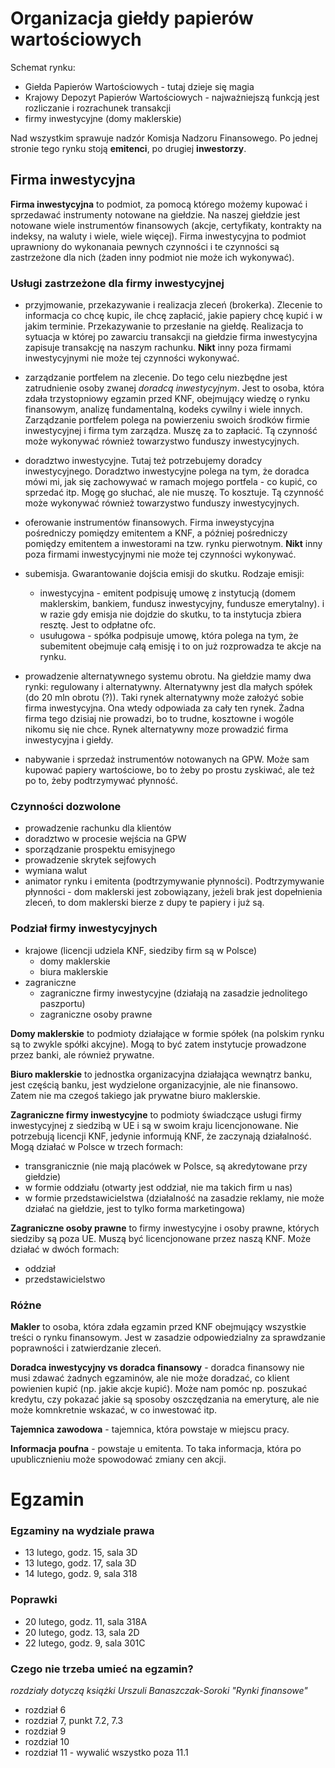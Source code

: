 # Organizacja giełdy papierów wartościowych

Schemat rynku:

- Giełda Papierów Wartościowych - tutaj dzieje się magia
- Krajowy Depozyt Papierów Wartościowych - najważniejszą funkcją jest rozliczanie i rozrachunek transakcji
- firmy inwestycyjne (domy maklerskie)

Nad wszystkim sprawuje nadzór Komisja Nadzoru Finansowego. Po jednej stronie tego rynku stoją **emitenci**, po drugiej **inwestorzy**.

## Firma inwestycyjna

**Firma inwestycyjna** to podmiot, za pomocą którego możemy kupować i sprzedawać instrumenty notowane na giełdzie. Na naszej giełdzie jest notowane wiele instrumentów finansowych (akcje, certyfikaty, kontrakty na indeksy, na waluty i wiele, wiele więcej). Firma inwestycyjna to podmiot uprawniony do wykonanaia pewnych czynności i te czynności są zastrzeżone dla nich (żaden inny podmiot nie może ich wykonywać).

### Usługi zastrzeżone dla firmy inwestycyjnej

- przyjmowanie, przekazywanie i realizacja zleceń (brokerka). Zlecenie to informacja co chcę kupic, ile chcę zapłacić, jakie papiery chcę kupić i w jakim terminie. Przekazywanie to przesłanie na giełdę. Realizacja to sytuacja w której po zawarciu transakcji na giełdzie firma inwestycyjna zapisuje transakcję na naszym rachunku. **Nikt** inny poza firmami inwestycyjnymi nie może tej czynności wykonywać.

- zarządzanie portfelem na zlecenie. Do tego celu niezbędne jest zatrudnienie osoby zwanej *doradcą inwestycyjnym*. Jest to osoba, która zdała trzystopniowy egzamin przed KNF, obejmujący wiedzę o rynku finansowym, analizę fundamentalną, kodeks cywilny i wiele innych. Zarządzanie portfelem polega na powierzeniu swoich środków firmie inwestycyjnej i firma tym zarządza. Muszę za to zapłacić. Tą czynność może wykonywać również towarzystwo funduszy inwestycyjnych.

- doradztwo inwestycyjne. Tutaj też potrzebujemy doradcy inwestycyjnego. Doradztwo inwestycyjne polega na tym, że doradca mówi mi, jak się zachowywać w ramach mojego portfela - co kupić, co sprzedać itp. Mogę go słuchać, ale nie muszę. To kosztuje. Tą czynność może wykonywać również towarzystwo funduszy inwestycyjnych.

- oferowanie instrumentów finansowych. Firma inweystycyjna pośredniczy pomiędzy emitentem a KNF, a później pośredniczy pomiędzy emitentem a inwestorami na tzw. rynku pierwotnym. **Nikt** inny poza firmami inwestycyjnymi nie może tej czynności wykonywać.

- subemisja. Gwarantowanie dojścia emisji do skutku. Rodzaje emisji:
  - inwestycyjna - emitent podpisuję umowę z instytucją (domem maklerskim, bankiem, fundusz inwestycyjny, fundusze emerytalny). i w razie gdy emisja nie dojdzie do skutku, to ta instytucja zbiera resztę. Jest to odpłatne ofc.
  - usuługowa - spółka podpisuje umowę, która polega na tym, że subemitent obejmuje całą emisję i to on już rozprowadza te akcje na rynku.

- prowadzenie alternatywnego systemu obrotu. Na giełdzie mamy dwa rynki: regulowany i alternatywny. Alternatywny jest dla małych spółek (do 20 mln obrotu (?)). Taki rynek alternatywny może założyć sobie firma inwestycyjna. Ona wtedy odpowiada za cały ten rynek. Żadna firma tego dzisiaj nie prowadzi, bo to trudne, kosztowne i wogóle nikomu się nie chce. Rynek alternatywny moze prowadzić firma inwestycyjna i giełdy.

- nabywanie i sprzedaż instrumentów notowanych na GPW. Może sam kupować papiery wartościowe, bo to żeby po prostu zyskiwać, ale też po to, żeby podtrzymywać płynność.

### Czynności dozwolone

- prowadzenie rachunku dla klientów
- doradztwo w procesie wejścia na GPW
- sporządzanie prospektu emisyjnego
- prowadzenie skrytek sejfowych
- wymiana walut
- animator rynku i emitenta (podtrzymywanie płynności). Podtrzymywanie płynności - dom maklerski jest zobowiązany, jeżeli brak jest dopełnienia zleceń, to dom maklerski bierze z dupy te papiery i już są.

### Podział firmy inwestycyjnych

- krajowe (licencji udziela KNF, siedziby firm są w Polsce)
  - domy maklerskie
  - biura maklerskie
- zagraniczne
  - zagraniczne firmy inwestycyjne (działają na zasadzie jednolitego paszportu)
  - zagraniczne osoby prawne

**Domy maklerskie** to podmioty działające w formie spółek (na polskim rynku są to zwykle spółki akcyjne). Mogą to być zatem instytucje prowadzone przez banki, ale również prywatne.

**Biuro maklerskie** to jednostka organizacyjna działająca wewnątrz banku, jest częścią banku, jest wydzielone organizacyjnie, ale nie finansowo. Zatem nie ma czegoś takiego jak prywatne biuro maklerskie.

**Zagraniczne firmy inwestycyjne** to podmioty świadczące usługi firmy inwestycyjnej z siedzibą w UE i są w swoim kraju licencjonowane. Nie potrzebują licencji KNF, jedynie informują KNF, że zaczynają działalność. Mogą działać w Polsce w trzech formach:

- transgranicznie (nie mają placówek w Polsce, są akredytowane przy giełdzie)
- w formie oddziału (otwarty jest oddział, nie ma takich firm u nas)
- w formie przedstawicielstwa (działalność na zasadzie reklamy, nie może działać na giełdzie, jest to tylko forma marketingowa)

**Zagraniczne osoby prawne** to firmy inwestycyjne i osoby prawne, których siedziby są poza UE. Muszą być licencjonowane przez naszą KNF. Może działać w dwóch formach:

- oddział
- przedstawicielstwo

### Różne

**Makler** to osoba, która zdała egzamin przed KNF obejmujący wszystkie treści o rynku finansowym. Jest w zasadzie odpowiedzialny za sprawdzanie poprawności i zatwierdzanie zleceń.

**Doradca inwestycyjny vs doradca finansowy** - doradca finansowy nie musi zdawać żadnych egzaminów, ale nie może doradzać, co klient powienien kupić (np. jakie akcje kupić). Może nam pomóc np. poszukać kredytu, czy pokazać jakie są sposoby oszczędzania na emeryturę, ale nie może komnkretnie wskazać, w co inwestować itp.

**Tajemnica zawodowa** - tajemnica, która powstaje w miejscu pracy.

**Informacja poufna** - powstaje u emitenta. To taka informacja, która po upublicznieniu może spowodować zmiany cen akcji.

# Egzamin

### Egzaminy na wydziale prawa

- 13 lutego, godz. 15, sala 3D
- 13 lutego, godz. 17, sala 3D
- 14 lutego, godz. 9, sala 318

### Poprawki

- 20 lutego, godz. 11, sala 318A
- 20 lutego, godz. 13, sala 2D
- 22 lutego, godz. 9, sala 301C

### Czego nie trzeba umieć na egzamin?

*rozdziały dotyczą książki Urszuli Banaszczak-Soroki "Rynki finansowe"*

- rozdział 6
- rozdział 7, punkt 7.2, 7.3
- rozdział 9
- rozdział 10
- rozdział 11 - wywalić wszystko poza 11.1
